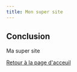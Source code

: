 ```yaml
---
title: Mon super site
---
```


## Conclusion

Ma super site 



[Retour à la page d'acceuil](index.md)